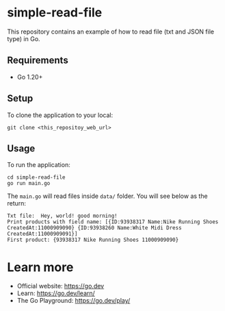 # simple-read-file
This repository contains an example of how to read file (txt and JSON file type) in Go.

## Requirements
- Go 1.20+

## Setup
To clone the application to your local:
```
git clone <this_repositoy_web_url>
```

## Usage
To run the application:
```
cd simple-read-file
go run main.go
```

The `main.go` will read files inside `data/` folder.
You will see below as the return:
```
Txt file:  Hey, world! good morning!
Print products with field name: [{ID:93938317 Name:Nike Running Shoes CreatedAt:11000909090} {ID:93938260 Name:White Midi Dress CreatedAt:11000909091}]
First product: {93938317 Nike Running Shoes 11000909090}
```

# Learn more
- Official website: https://go.dev
- Learn: https://go.dev/learn/
- The Go Playground: https://go.dev/play/
